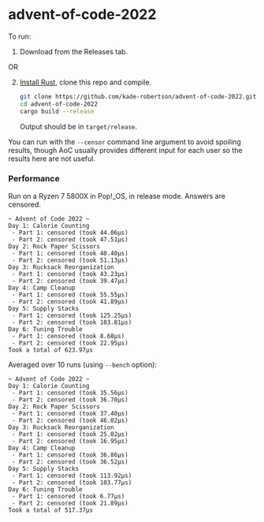 # advent-of-code-2022

To run:

1. Download from the Releases tab.

OR

2. [Install Rust](https://www.rust-lang.org/learn/get-started), clone this repo and compile.

   ```sh
   git clone https://github.com/kade-robertson/advent-of-code-2022.git
   cd advent-of-code-2022
   cargo build --release
   ```

   Output should be in `target/release`.

You can run with the `--censor` command line argument to avoid spoiling results, though AoC
usually provides different input for each user so the results here are not useful.

### Performance

Run on a Ryzen 7 5800X in Pop!\_OS, in release mode. Answers are censored.

```
~ Advent of Code 2022 ~
Day 1: Calorie Counting
 - Part 1: censored (took 44.06µs)
 - Part 2: censored (took 47.51µs)
Day 2: Rock Paper Scissors
 - Part 1: censored (took 40.40µs)
 - Part 2: censored (took 51.13µs)
Day 3: Rucksack Reorganization
 - Part 1: censored (took 43.23µs)
 - Part 2: censored (took 39.47µs)
Day 4: Camp Cleanup
 - Part 1: censored (took 55.55µs)
 - Part 2: censored (took 41.89µs)
Day 5: Supply Stacks
 - Part 1: censored (took 125.25µs)
 - Part 2: censored (took 103.81µs)
Day 6: Tuning Trouble
 - Part 1: censored (took 8.68µs)
 - Part 2: censored (took 22.95µs)
Took a total of 623.97µs
```

Averaged over 10 runs (using `--bench` option):

```
~ Advent of Code 2022 ~
Day 1: Calorie Counting
 - Part 1: censored (took 35.56µs)
 - Part 2: censored (took 36.70µs)
Day 2: Rock Paper Scissors
 - Part 1: censored (took 37.40µs)
 - Part 2: censored (took 46.02µs)
Day 3: Rucksack Reorganization
 - Part 1: censored (took 25.02µs)
 - Part 2: censored (took 16.95µs)
Day 4: Camp Cleanup
 - Part 1: censored (took 36.86µs)
 - Part 2: censored (took 36.52µs)
Day 5: Supply Stacks
 - Part 1: censored (took 113.92µs)
 - Part 2: censored (took 103.77µs)
Day 6: Tuning Trouble
 - Part 1: censored (took 6.77µs)
 - Part 2: censored (took 21.89µs)
Took a total of 517.37µs
```

